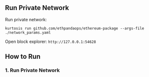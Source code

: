 ## Run Private Network

Run private network:
```
kurtosis run github.com/ethpandaops/ethereum-package --args-file ./network_params.yaml
```

Open block explorer: `http://127.0.0.1:54628`

## How to Run 

### 1. Run Private Network


